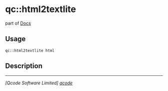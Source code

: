 qc::html2textlite
=================

part of [Docs](.)

Usage
-----
`qc::html2textlite html`

Description
-----------


----------------------------------
*[Qcode Software Limited] [qcode]*

[qcode]: www.qcode.co.uk "Qcode Software"